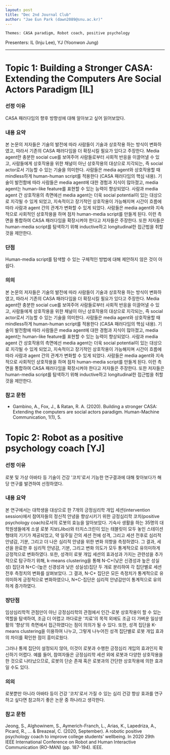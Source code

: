 ```yaml
---
layout: post
title: "Dec 2nd Journal Club"
author: "Jae Eun Park (dawn2089@snu.ac.kr)"
---
```


    Themes: CASA paradigm, Robot coach, positive psychology 



Presenters: IL (Inju Lee), YJ (Yoonwon Jung) <br>


-----------------

# Topic 1: Building a Stronger CASA: Extending the Computers Are Social Actors Paradigm [IL]

### **선정 이유**

CASA 패러다임의 향후 방향성에 대해 알아보고 싶어 읽어보았다.

### **내용 요약**

본 논문의 저자들은 기술의 발전에 따라 사람들이 기술과 상호작용 하는 방식이 변화하였고, 따라서 기존의 CASA 패러다임을 더 확장시킬 필요가 있다고 주장한다. Media agent란 충분한 social cue를 보여주어 사람들로부터 사회적 반응을 이끌어낼 수 있고, 사람들에게 상호작용을 위한 채널이 아닌 상호작용의 대상으로 지각되는, 즉 social actor로서 기능할 수 있는 기술을 의미한다. 사람들은 media agent와 상호작용할 때 mindless하게 human-human script를 적용한다 (CASA 패러다임의 핵심 내용). 기술이 발전함에 따라 사람들은 media agent에 대한 경험과 지식이 많아졌고, media agent는 human-like feature를 표현할 수 있는 능력이 향상되었다. 사람과 media agent 간 상호작용의 측면에선 media agent는 더욱 social potential이 있는 대상으로 지각될 수 있게 되었고, 지속적이고 장기적인 상호작용이 가능해지며 시간이 흐름에 따라 사람과 agent 간의 관계가 변화할 수 있게 되었다. 사람들은 media agent와 지속적으로 사회적인 상호작용을 하며 점차 human-media script를 만들게 된다. 이런 측면을 통합하여 CASA 패러다임을 확장시켜야 한다고 저자들은 주장한다. 또한 저자들은 human-media script를 탐색하기 위해 inductive하고 longitudinal한 접근법을 취할 것을 제안한다. 

### **단점**

Human-media script를 탐색할 수 있는 구체적인 방법에 대해 제안하지 않은 것이 아쉽다.

### **의의**

본 논문의 저자들은 기술의 발전에 따라 사람들이 기술과 상호작용 하는 방식이 변화하였고, 따라서 기존의 CASA 패러다임을 더 확장시킬 필요가 있다고 주장한다. Media agent란 충분한 social cue를 보여주어 사람들로부터 사회적 반응을 이끌어낼 수 있고, 사람들에게 상호작용을 위한 채널이 아닌 상호작용의 대상으로 지각되는, 즉 social actor로서 기능할 수 있는 기술을 의미한다. 사람들은 media agent와 상호작용할 때 mindless하게 human-human script를 적용한다 (CASA 패러다임의 핵심 내용). 기술이 발전함에 따라 사람들은 media agent에 대한 경험과 지식이 많아졌고, media agent는 human-like feature를 표현할 수 있는 능력이 향상되었다. 사람과 media agent 간 상호작용의 측면에선 media agent는 더욱 social potential이 있는 대상으로 지각될 수 있게 되었고, 지속적이고 장기적인 상호작용이 가능해지며 시간이 흐름에 따라 사람과 agent 간의 관계가 변화할 수 있게 되었다. 사람들은 media agent와 지속적으로 사회적인 상호작용을 하며 점차 human-media script를 만들게 된다. 이런 측면을 통합하여 CASA 패러다임을 확장시켜야 한다고 저자들은 주장한다. 또한 저자들은 human-media script를 탐색하기 위해 inductive하고 longitudinal한 접근법을 취할 것을 제안한다. 

### **참고 문헌**

- Gambino, A., Fox, J., & Ratan, R. A. (2020). Building a stronger CASA: Extending the computers are social actors paradigm. Human-Machine Communication, 1(1), 5.


# Topic 2: Robot as a positive psychology coach [YJ]

### **선정 이유**
로봇 및 가상 아바타 등 기술이 건강 '코치'로서 기능한 연구결과에 대해 찾아보다가 해당 연구를 발견하여 선정하였다. 

### **내용 요약**
본 연구에서는 대학생을 대상으로 한 7개의 긍정심리학 개입 세션(intervention session)에서 참여자들의 정신적 안녕을 향상시키기 위한 긍정심리학 코치(positive psychology coach)로서의 로봇의 효능을 알아보았다. 기숙사 생활을 하는 35명의 대학원생들에게 소셜 로봇 지보(Jibo)와 터치스크린이 있는 태블릿이 모두 놓인 스테이션 형태의 기기가 제공되었고, 약 일주일 간의 세션 전에 성격, 그리고 세션 전후로 심리적 안녕감, 기분, 그리고 더 나은 심리적 안녕을 위한 변화 의향을 측정하였다.
그 결과, 세션을 완료한 후 심리적 안녕감, 기분, 그리고 변화 의도가 모두 통계적으로 유의미하게 긍정적으로 변화하였다. 또한, 성격이 로봇 개입 세션의 효과성과 가지는 관련성을 추가적으로 탐구하기 위해, k-means clustering을 통해 N-C+(낮은 신경성과 높은 성실성) 집단과 N+C-(높은 신경성과 낮은 성실성)집단 두 개로 분리하여 각 집단별로 세션 전후 측정치의 변화를 살펴보았다. 그 결과, N-C+ 집단은 모든 측정치가 통계적으로 유의미하게 긍정적으로 변화하였으나, N+C-집단은 심리적 안녕감만이 통계적으로 유의하게 증가하였다.

### **장단점**
임상심리학적 관점만이 아닌 긍정심리학의 관점에서 인간-로봇 상호작용이 할 수 있는 역할을 탐색하여, 조금 더 어렵고 까다로운 '치료'의 목적 외에도 조금 더 가벼운 일상생활의 '향상'의 측면에서 접근하였다는 점이 의의가 될 수 있다.
또한, 성격 집단을 K-means clustering을 이용하여 나누고, 그렇게 나누어진 성격 집단별로 로봇 개입 효과의 차이를 확인한 점이 흥미로웠다.

그러나 통제 집단이 설정되지 않아, 이것이 로봇과 수행한 긍정심리 개입의 효과인지 확신하기 어렵다. 예를 들어, 참여자들은 긍정심리학 세션 외에 로봇과 다양한 상호작용을 한 것으로 나타났으므로, 로봇의 단순 존재 혹은 로봇과의 간단한 상호작용에 의한 효과일 수도 있다. 

### **의의**
로봇뿐만 아니라 아바타 등이 건강 '코치'로서 가질 수 있는 심리 건강 향상 효과를 연구하고 싶다면 참고하기 좋은 논문 중 하나라고 생각한다.

### **참고 문헌**
Jeong, S., Alghowinem, S., Aymerich-Franch, L., Arias, K., Lapedriza, A., Picard, R., ... & Breazeal, C. (2020, September). A robotic positive psychology coach to improve college students’ wellbeing. In 2020 29th IEEE International Conference on Robot and Human Interactive Communication (RO-MAN) (pp. 187-194). IEEE.
